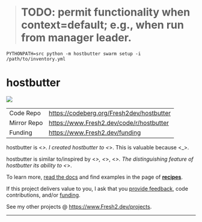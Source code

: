 
> # TODO: permit functionality when context=default; e.g., when run from manager leader.

```
PYTHONPATH=src python -m hostbutter swarm setup -i /path/to/inventory.yml
```

# hostbutter

![](https://img.fresh2.dev/fresh2dev.svg)

|               |                           |
| ------------- | ------------------------- |
| Code Repo     | https://codeberg.org/Fresh2dev/hostbutter              |
| Mirror Repo   | https://www.Fresh2.dev/code/r/hostbutter           |
| Funding       | https://www.Fresh2.dev/funding           |
hostbutter is <_>. I created hostbutter to <_>. This is valuable because <_>.

hostbutter is similar to/inspired by <_>, <_>, <_>. The distinguishing feature of hostbutter its ability to <_>.

To learn more, [read the docs]() and find examples in the page of [**recipes**](https://www.Fresh2.dev/code/r/hostbutter/i/recipes).

If this project delivers value to you, I ask that you [provide feedback](https://codeberg.org/Fresh2dev/hostbutter/issues), code contributions, and/or [funding](https://www.Fresh2.dev/funding).

See my other projects @ https://www.Fresh2.dev/projects.

---
